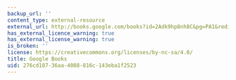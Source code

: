 ```yaml
---
backup_url: ''
content_type: external-resource
external_url: http://books.google.com/books?id=2Adk9hp8nh8C&pg=PA1&redir_esc=y#v=onepage&q&f=false
has_external_licence_warning: true
has_external_license_warning: true
is_broken: ''
license: https://creativecommons.org/licenses/by-nc-sa/4.0/
title: Google Books
uid: 276cd187-36aa-4088-816c-143eba1f2523
---
```

